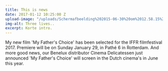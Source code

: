 ```yaml
---
title: This is news
date: 2017-01-12 10:25:00 Z
upload-image: "/uploads/Schermafbeelding%202015-06-30%20om%2012.58.15%20(1).jpg"
img-alt: Three lives..
excerpt: Korte intro.
---
```


My new film 'My Father's Choice' has been selected for the IFFR filmfestival 2017. Premiere will be on Sunday January 29, in Pathé 6 in Rotterdam. And more good news, our Benelux distributor Cinema Delicatessen just announced 'My Father's Choice' will screen in the Dutch cinema's in June this year.